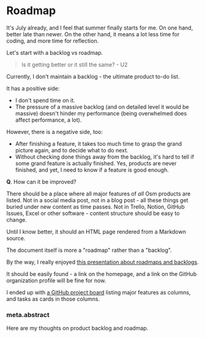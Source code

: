 # Roadmap

It's July already, and I feel that summer finally starts for me. On one hand, better late than newer. On the other hand, it means a lot less time for coding, and more time for reflection. 

Let's start with a backlog vs roadmap.

> Is it getting better or it still the same? - U2
 
Currently, I don't maintain a backlog - the ultimate product to-do list. 

It has a positive side:

* I don't spend time on it.
* The pressure of a massive backlog (and on detailed level it would be massive) doesn't hinder my performance (being overwhelmed does affect performance, a lot). 

However, there is a negative side, too:

* After finishing a feature, it takes too much time to grasp the grand picture again, and to decide what to do next.
* Without checking done things away from the backlog, it's hard to tell if some grand feature is actually finished. Yes, products are never finished, and yet, I need to know if a feature is good enough. 

**Q**. How can it be improved?

There should be a place where all major features of *all* Osm products are listed. Not in a social media post, not in a blog post - all these things get buried under new content as time passes. Not in Trello, Notion, GitHub Issues, Excel or other software - content structure should be easy to change.

Until I know better, it should an HTML page rendered from a Markdown source.

The document itself is more a "roadmap" rather than a "backlog". 

By the way, I really enjoyed [this presentation about roadmaps and backlogs](https://www.productplan.com/webinars/connecting-strategic-roadmap-backlog/).

It should be easily found - a link on the homepage, and a link on the GitHub organization profile will be fine for now.

I ended up with [a GitHub project board](https://github.com/orgs/osmphp/projects/6/views/1) listing major features as columns, and tasks as cards in those columns. 
 
### meta.abstract

Here are my thoughts on product backlog and roadmap.
